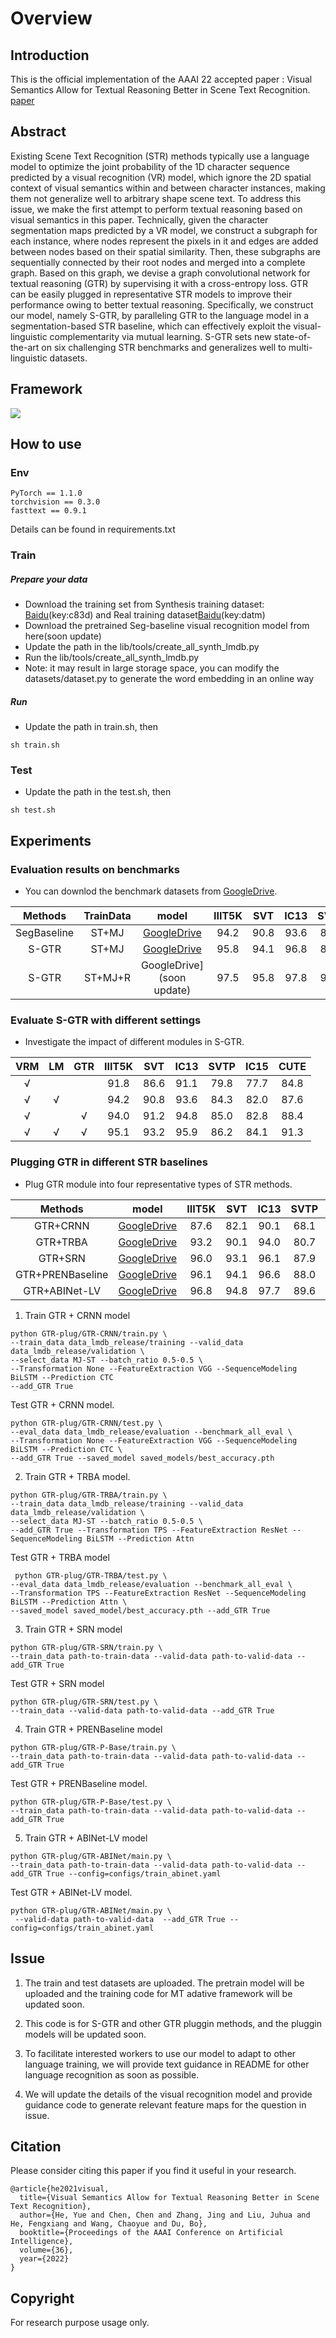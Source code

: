 # Overview

## Introduction
This is the official implementation of the AAAI 22 accepted paper : Visual Semantics Allow for Textual Reasoning Better in Scene Text Recognition. [paper](https://arxiv.org/abs/2112.12916) 


## Abstract
Existing Scene Text Recognition (STR) methods typically use a language model to optimize the joint probability of the 1D character sequence predicted by a visual recognition (VR) model, which ignore the 2D spatial context of visual semantics within and between character instances, making them not generalize well to arbitrary shape scene text. To address this issue, we make the first attempt to perform textual reasoning based on visual semantics in this paper. Technically, given the character segmentation maps predicted by a VR model, we construct a subgraph for each instance, where nodes represent the pixels in it and edges are added between nodes based on their spatial similarity. Then, these subgraphs are sequentially connected by their root nodes and merged into a complete graph. Based on this graph, we devise a graph convolutional network for textual reasoning (GTR) by supervising it with a cross-entropy loss. GTR can be easily plugged in representative STR models to improve their performance owing to better textual reasoning. Specifically, we construct our model, namely S-GTR, by paralleling GTR to the language model in a segmentation-based STR baseline,
which can effectively exploit the visual-linguistic complementarity via mutual learning. S-GTR sets new state-of-the-art on six challenging STR benchmarks and generalizes well to multi-linguistic datasets. 


## Framework

[comment]: <> "![]&#40;D:\heyue43\work\accept-paper\1S-GTR\lib\img\motivation.png&#41;"

![](./img/framework.png)







## How to use
### Env
```
PyTorch == 1.1.0 
torchvision == 0.3.0
fasttext == 0.9.1
```
Details can be found in requirements.txt

### Train
##### Prepare your data
-  Download the training set from 
   Synthesis training dataset: [Baidu](https://pan.baidu.com/s/1uSW0exS_Uaoeo5OJaVkEmQ )(key:c83d) and Real training dataset[Baidu](https://pan.baidu.com/s/1ea76PgR_Dt984Z4DnkaRfA)(key:datm)
- Download the pretrained Seg-baseline visual recognition model from here(soon update)
- Update the path in the lib/tools/create_all_synth_lmdb.py
- Run the lib/tools/create_all_synth_lmdb.py
- Note: it may result in large storage space, you can modify the datasets/dataset.py to generate the word embedding in an online way

##### Run
- Update the path in train.sh, then
```
sh train.sh
```

### Test
- Update the path in the test.sh, then
```
sh test.sh
```

## Experiments
### Evaluation results on benchmarks
* You can downlod the benchmark datasets from [GoogleDrive](https://drive.google.com/file/d/1ws4SmBBvT6cxs41TfSUpe4uhR_U_AzMk/view?usp=sharing).

|Methods |TrainData|  model | IIIT5K | SVT  | IC13 | SVTP  | IC15 |  CUTE  |
|:--------:|:--------:|:-----------------:|:------:|:----------:|:--------:|:------:|:----------:|:---:|
|SegBaseline| ST+MJ | [GoogleDrive](https://drive.google.com/file/d/1vGwF3cWqe6KrKJVqOZhlAyPEPXMSzxDh/view?usp=sharing)  |94.2 |90.8 |93.6 |84.3 |82.0 |87.6|
|S-GTR| ST+MJ | [GoogleDrive](https://drive.google.com/file/d/1KIth2T_w_0VaRxTfavaFphNiHEVNBX0T/view?usp=sharing)  |95.8 | 94.1 | 96.8 | 87.9|84.6| 92.3 |
|S-GTR| ST+MJ+R |GoogleDrive](soon update)   |97.5 |95.8 |97.8 |90.6 |87.3 |94.7|

### Evaluate S-GTR with different settings  
- Investigate  the  impact  of  different  modules in  S-GTR.

|VRM|LM|GTR| IIIT5K | SVT  | IC13 | SVTP  | IC15 |  CUTE  |
|:------:|:------:|:------: |:------:|:-----:|:----------:|:----:|:-----:|:------:|
|√ | | |91.8 |86.6 |91.1 |79.8 |77.7 |84.8|
|√ |√ | |94.2 |90.8 |93.6 |84.3 |82.0 |87.6|
|√ | |√ |94.0 |91.2 |94.8 |85.0 |82.8 |88.4 |
|√ |√ |√ | 95.1 |93.2 |95.9 |86.2 |84.1 |91.3|

### Plugging GTR in different STR baselines 
- Plug GTR module into four representative types of STR methods.

|Methods|model| IIIT5K | SVT  | IC13 | SVTP  | IC15 |  CUTE  |
|:------:|:------:|:------:|:-----:|:---------:|:----------:|:----:|:-----:|
|GTR+CRNN|[GoogleDrive](https://drive.google.com/drive/folders/16Q_1OQdd0XKOBB1EK1VBb7Xxe27Jypjh?usp=sharing)|  87.6 | 82.1 | 90.1 | 68.1 | 68.2 | 78.1   |
|GTR+TRBA|[GoogleDrive](https://drive.google.com/drive/folders/15WPsuPJDCzhp2SvYZLRj8mAlT3zmoAMW)|93.2 | 90.1 | 94.0 | 80.7 | 76.0 | 82.1|
|GTR+SRN|[GoogleDrive](https://drive.google.com/file/d/1ep-taPjrWFx18fE-urWNd3oiuWUBXdUX/view?usp=sharing)| 96.0 | 93.1 | 96.1 | 87.9 | 83.9 | 90.7 |
|GTR+PRENBaseline|[GoogleDrive](https://drive.google.com/file/d/1T3OfY1lfzDoYsZpPOwNpYWpYCOizV7bF/view?usp=sharing)| 96.1 | 94.1 | 96.6 | 88.0 | 85.3 | 92.6|
|GTR+ABINet-LV|[GoogleDrive](https://drive.google.com/drive/folders/1lT6nUP8tYt08tWe6R8VsLtEdJbhGeVJ6?usp=sharing)| 96.8 | 94.8  | 97.7  | 89.6   | 86.9  | 93.1   |


1. Train GTR + CRNN model
```
python GTR-plug/GTR-CRNN/train.py \
--train_data data_lmdb_release/training --valid_data data_lmdb_release/validation \
--select_data MJ-ST --batch_ratio 0.5-0.5 \
--Transformation None --FeatureExtraction VGG --SequenceModeling BiLSTM --Prediction CTC
--add_GTR True
```
   Test  GTR + CRNN model.
```
python GTR-plug/GTR-CRNN/test.py \
--eval_data data_lmdb_release/evaluation --benchmark_all_eval \
--Transformation None --FeatureExtraction VGG --SequenceModeling BiLSTM --Prediction CTC \
--add_GTR True --saved_model saved_models/best_accuracy.pth
```

2. Train GTR + TRBA model. 
```
python GTR-plug/GTR-TRBA/train.py \
--train_data data_lmdb_release/training --valid_data data_lmdb_release/validation \
--select_data MJ-ST --batch_ratio 0.5-0.5 \
--add_GTR True --Transformation TPS --FeatureExtraction ResNet --SequenceModeling BiLSTM --Prediction Attn
```
 
 Test GTR + TRBA model 

```
 python GTR-plug/GTR-TRBA/test.py \
--eval_data data_lmdb_release/evaluation --benchmark_all_eval \
--Transformation TPS --FeatureExtraction ResNet --SequenceModeling BiLSTM --Prediction Attn \
--saved_model saved_model/best_accuracy.pth --add_GTR True
```

3. Train GTR + SRN model
```
python GTR-plug/GTR-SRN/train.py \
--train_data path-to-train-data --valid-data path-to-valid-data --add_GTR True
```
 Test GTR + SRN model

```
python GTR-plug/GTR-SRN/test.py \
--train_data --valid-data path-to-valid-data --add_GTR True
```

4. Train GTR + PRENBaseline model
```
python GTR-plug/GTR-P-Base/train.py \
--train_data path-to-train-data --valid-data path-to-valid-data --add_GTR True
```

 Test GTR + PRENBaseline model.
```
python GTR-plug/GTR-P-Base/test.py \
--train_data path-to-train-data --valid-data path-to-valid-data --add_GTR True
```

5. Train GTR + ABINet-LV model
```
python GTR-plug/GTR-ABINet/main.py \
--train_data path-to-train-data --valid-data path-to-valid-data --add_GTR True --config=configs/train_abinet.yaml 
```

 Test GTR + ABINet-LV model.
```
python GTR-plug/GTR-ABINet/main.py \
 --valid-data path-to-valid-data  --add_GTR True --config=configs/train_abinet.yaml 
```


## Issue
1. The train and test datasets are uploaded. The pretrain model will be uploaded  and the training code for MT adative framework will be updated soon.

2. This code is for S-GTR and other GTR pluggin methods, and the pluggin models will be updated soon. 

3. To facilitate interested workers to use our model to adapt to other language training, we will provide text guidance in README for other language recognition as soon as possible.

4. We will update the details of the visual recognition model and provide guidance code to generate relevant feature maps for the question in issue.

## Citation
Please consider citing this paper if you find it useful in your research. 
```
@article{he2021visual,
  title={Visual Semantics Allow for Textual Reasoning Better in Scene Text Recognition},
  author={He, Yue and Chen, Chen and Zhang, Jing and Liu, Juhua and He, Fengxiang and Wang, Chaoyue and Du, Bo},
  booktitle={Proceedings of the AAAI Conference on Artificial Intelligence},
  volume={36},
  year={2022}
}

```

## Copyright
For research purpose usage only.